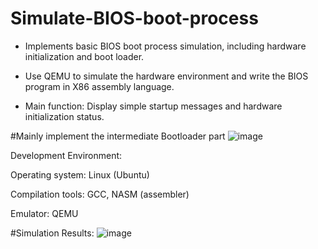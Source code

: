 # Simulate-BIOS-boot-process
- Implements basic BIOS boot process simulation, including hardware initialization and boot loader.

- Use QEMU to simulate the hardware environment and write the BIOS program in X86 assembly language.

- Main function: Display simple startup messages and hardware initialization status.


#Mainly implement the intermediate Bootloader part
![image](https://github.com/user-attachments/assets/a2b73f57-1e04-4e98-94d7-ecacdae6049c)



Development Environment:

Operating system: Linux (Ubuntu)

Compilation tools: GCC, NASM (assembler)

Emulator: QEMU

#Simulation Results:
![image](https://github.com/user-attachments/assets/6a6bfc7a-6ebc-45a2-8520-871f475e7841)


